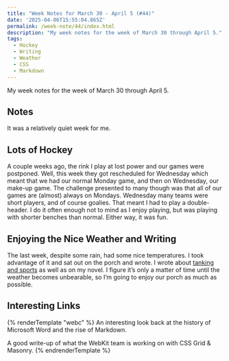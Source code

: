 ```yaml
---
title: "Week Notes for March 30 - April 5 (#44)"
date: '2025-04-06T15:55:04.865Z'
permalink: /week-note/44/index.html
description: "My week notes for the week of March 30 through April 5."
tags:
  - Hockey
  - Writing
  - Weather
  - CSS
  - Markdown
---
```

My week notes for the week of March 30 through April 5.
<!-- excerpt -->

## Notes

It was a relatively quiet week for me.

## Lots of Hockey

A couple weeks ago, the rink I play at lost power and our games were postponed. Well, this week they got rescheduled for Wednesday which meant that we had our normal Monday game, and then on Wednesday, our make-up game. The challenge presented to many though was that all of our games are (almost) always on Mondays. Wednesday many teams were short players, and of course goalies. That meant I had to play a double-header. I do it often enough not to mind as I enjoy playing, but was playing with shorter benches than normal. Either way, it was fun.

## Enjoying the Nice Weather and Writing

The last week, despite some rain, had some nice temperatures. I took advantage of it and sat out on the porch and wrote. I wrote about [tanking and sports](https://kpwags.com/posts/2025/04/05/on-tanking/) as well as on my novel. I figure it’s only a matter of time until the weather becomes unbearable, so I’m going to enjoy our porch as much as possible.

## Interesting Links

{% renderTemplate "webc" %}
<shared-link title="Markdown and the Slow Fade of the Formatting Fetish" url="https://ia.net/topics/markdown-and-the-slow-fade-of-the-formatting-fetish" author="The iA Team">
An interesting look back at the history of Microsoft Word and the rise of Markdown.
</shared-link>

<shared-link title="Item Flow, Part 1: A new unified concept for layout" url="https://webkit.org/blog/16587/item-flow-part-1-a-new-unified-concept-for-layout/" author="Jen Simmons, Saron Yitbarek, Elika Etemad & Brandon Stewart">
A good write-up of what the WebKit team is working on with CSS Grid & Masonry.
</shared-link>
{% endrenderTemplate %}
